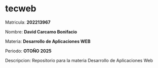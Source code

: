 # tecweb


Matricula: **202213967**

Nombre: **David Carcamo Bonifacio**

Materia: **Desarrollo de Aplicaciones WEB**

Periodo: **OTOÑO 2025**

Descripcion: Repositorio para la materia Desarrollo de Aplicaciones Web
